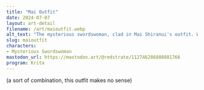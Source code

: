 ```yaml
---
title: "Mai Outfit"
date: 2024-07-07
layout: art-detail
filename: /art/maioutfit.webp
alt_text: "The mysterious swordswoman, clad in Mai Shiranui's outfit. Well, one of many because she has like seven different iterations.It's some kind of scantily clad dress, with a short flap in front and a really loose top tied in the back. She is also wearing... uh... some kind of towel? And there's  large bead laying on the ground attached to her."
slug: maioutfit
characters:
- Mysterious Swordswoman
mastodon_url: https://mastodon.art/@redstrate/112746286808881766
program: Krita
---
```

(a sort of combination, this outfit makes no sense)
